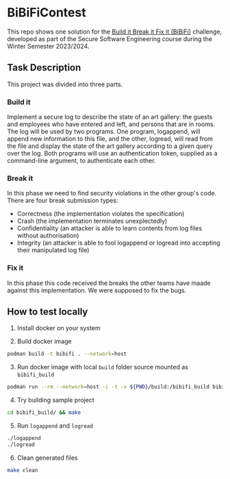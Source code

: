 # BiBiFiContest

This repo shows one solution for the [Build it Break it Fix it (BiBiFi)](https://builditbreakit.org/) challenge, developed as part of the Secure Software Engineering course during the Winter Semester 2023/2024.

## Task Description

This project was divided into three parts.

### Build it
Implement a secure log to describe the state of an art gallery: the guests and employees who have entered and left, and persons that are in rooms. The log will be used by two programs. One program, logappend, will append new information to this file, and the other, logread, will read from the file and display the state of the art gallery according to a given query over the log. Both programs will use an authentication token, supplied as a command-line argument, to authenticate each other.

### Break it
In this phase we need to find security violations in the other group's code. There are four break submission types:
- Correctness (the implementation violates the specification)
- Crash (the implementation terminates unexplectedly)
- Confidentiality (an attacker is able to learn contents from log files without authorisation)
- Integrity (an attacker is able to fool logappend or logread into accepting their manipulated log file)

### Fix it
In this phase this code received the breaks the other teams have maade against this implementation. We were supposed to fix the bugs.


## How to test locally

1. Install docker on your system

2. Build docker image

```sh
podman build -t bibifi . --network=host
```

3. Run docker image with local `build` folder source mounted as `bibifi_build`
        
```sh
podman run --rm --network=host -i -t -v ${PWD}/build:/bibifi_build bibifi bash
```

4. Try building sample project

```sh
cd bibifi_build/ && make
```

5. Run `logappend` and `logread`

```sh
./logappend
./logread
```

6. Clean generated files

```sh
make clean
```
